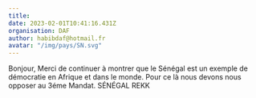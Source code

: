 ```yaml
---
title: 
date: 2023-02-01T10:41:16.431Z
organisation: DAF
author: habibdaf@hotmail.fr
avatar: "/img/pays/SN.svg"
---
```


Bonjour,
Merci de continuer à montrer que le Sénégal est un exemple de démocratie en Afrique et dans le monde.
Pour ce là nous devons nous opposer au 3éme Mandat.
SÉNÉGAL REKK
